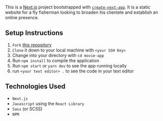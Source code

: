 This is a [Next.js](https://nextjs.org/) project bootstrapped with [`create-next-app`](https://github.com/vercel/next.js/tree/canary/packages/create-next-app). It is a static website for a fly fisherman looking to broaden his clientele and establish an online presence.

## Setup Instructions

1. ```Fork``` [this repository](https://github.com/hannahtrask/flyfishingwithdale.git)
2. ```Clone``` it down to your local machine with ```<your SSH Key>```
3. Change into your directory with ```cd movie-app```
4. Run ```npm install``` to compile the application
5. Run ```npm start``` or ```yarn dev``` to see the app running locally
6. run ```<your text editor> .``` to see the code in your text editor

## Technologies Used

- ```Next.js```
- ```Javascript``` using the ```React Library```
- ```Sass``` (or SCSS)
- ```NPM```
